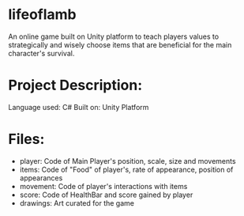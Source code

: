 # lifeoflamb

An online game built on Unity platform to teach players values to strategically and wisely choose items that are beneficial for the main character's survival. 

# Project Description: 
Language used: C#
Built on: Unity Platform

# Files: 
* player: Code of Main Player's position, scale, size and movements
* items: Code of "Food" of player's, rate of appearance, position of appearances
* movement: Code of player's interactions with items
* score: Code of HealthBar and score gained by player
* drawings: Art curated for the game 



